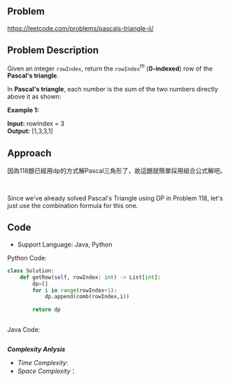 ## Problem

https://leetcode.com/problems/pascals-triangle-ii/

## Problem Description

Given an integer `rowIndex`, return the `rowIndex`$^{th}$ (**0-indexed**) row of the **Pascal's triangle**.

In **Pascal's triangle**, each number is the sum of the two numbers directly above it as shown:


**Example 1:**

**Input:** rowIndex = 3  <br>
**Output:** [1,3,3,1]


## Approach
因為118題已經用dp的方式解Pascal三角形了，故這題就簡單採用組合公式解吧。

<br>

Since we've already solved Pascal's Triangle using DP in Problem 118, let's just use the combination formula for this one.

## Code

- Support Language: Java, Python

Python Code:

```py
class Solution:
    def getRow(self, rowIndex: int) -> List[int]:
        dp=[]
        for i in range(rowIndex+1):
            dp.append(comb(rowIndex,i))
            
        return dp
        
```

Java Code:

```

```

**_Complexity Anlysis_**

- _Time Complexity_: 
- _Space Complexity_：
